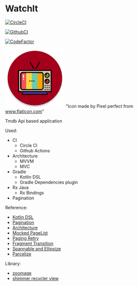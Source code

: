 # WatchIt

[![CircleCI](https://circleci.com/gh/andor201995/WatchIt/tree/master.svg?style=svg&circle-token=20f351f854fb137ee73f7d0795a571201e910e56)](https://circleci.com/gh/andor201995/WatchIt/tree/master)

[![GithubCI](https://github.com/andor201995/WatchIt/workflows/Java%20CI/badge.svg)](https://github.com/andor201995/WatchIt/actions?query=workflow%3A%22Java+CI%22)

[![CodeFactor](https://www.codefactor.io/repository/github/andor201995/watchit/badge)](https://www.codefactor.io/repository/github/andor201995/watchit)


![Application icon](https://github.com/andor201995/WatchIt/blob/master/app/src/main/res/mipmap-xxxhdpi/ic_launcher_watch_it_round.png)
"Icon made by Pixel perfect from www.flaticon.com"

Tmdb Api based application 

Used:

 - CI 
   - Circle CI
   - Github Actions
 - Architecture 
   - MVVM
   - MVC
 - Gradle
   - Kotlin DSL
   - Gradle Dependencies plugin
 - Rx Java
   - Rx Bindings
 - Pagination

Reference:
  - [Kotlin DSL](https://proandroiddev.com/gradle-dependency-management-with-kotlin-94eed4df9a28)
  - [Pagination](https://proandroiddev.com/8-steps-to-implement-paging-library-in-android-d02500f7fffe)
  - [Architecture](https://www.techyourchance.com/architecture-diagrams-android-applications/)
  - [Mocked PageList](https://stackoverflow.com/a/52511874/7972699)
  - [Paging Retry](https://github.com/android/architecture-components-samples/blob/master/PagingWithNetworkSample/app/src/main/java/com/android/example/paging/pagingwithnetwork/reddit/repository/inMemory/byPage/PageKeyedSubredditDataSource.kt)
  - [Fragment Transition](https://medium.com/@serbelga/shared-elements-in-android-navigation-architecture-component-bc5e7922ecdf)
  - [Spannable and Ellipsize](https://stackoverflow.com/q/14691511/7972699)
  - [Parcelize](https://android.jlelse.eu/yet-another-awesome-kotlin-feature-parcelize-5439718ba220)
  
  Library:
  - [zoomage](https://github.com/jsibbold/zoomage)
  - [shimmer recycler view](https://android-arsenal.com/details/1/7612)
  
